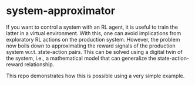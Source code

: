 # system-approximator
If you want to control a system with an RL agent, it is useful to train the latter in a virtual environment. 
With this, one can avoid implications from exploratory RL actions on the production system. 
However, the problem now boils down to approximating the reward signals of the production system w.r.t. state-action pairs. 
This can be solved using a digital twin of the system, i.e., a mathematical model that can generalize the state-action-reward relationship. 

This repo demonstrates how this is possible using a very simple example. 
